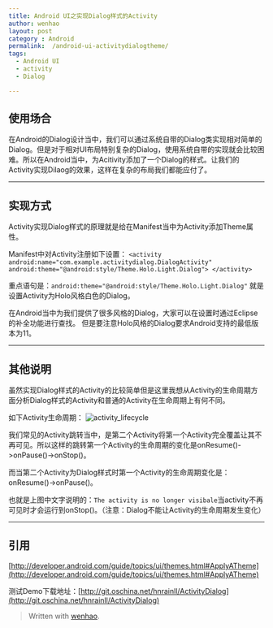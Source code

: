 ```yaml
---
title: Android UI之实现Dialog样式的Activity
author: wenhao
layout: post
category : Android
permalink:  /android-ui-activitydialogtheme/
tags: 
  - Android UI
  - activity
  - Dialog

---
```






使用场合
---
在Android的Dialog设计当中，我们可以通过系统自带的Dialog类实现相对简单的Dialog。但是对于相对UI布局特别复杂的Dialog，使用系统自带的实现就会比较困难。所以在Android当中，为Acitivity添加了一个Dialog的样式。让我们的Activity实现Dilaog的效果，这样在复杂的布局我们都能应付了。

<!--more-->
---
实现方式
---
Activity实现Dialog样式的原理就是给在Manifest当中为Activity添加Theme属性。

Manifest中对Activity注册如下设置：
    `<activity
        android:name="com.example.activitydialog.DialogActivity"
        android:theme="@android:style/Theme.Holo.Light.Dialog">
    </activity>`

重点语句是：`android:theme="@android:style/Theme.Holo.Light.Dialog"` 就是设置Activity为Holo风格白色的Dialog。

在Android当中为我们提供了很多风格的Dialog，大家可以在设置时通过Eclipse的补全功能进行查找。
但是要注意Holo风格的Dialog要求Android支持的最低版本为11。

---
其他说明
---
虽然实现Dialog样式的Activity的比较简单但是这里我想从Activity的生命周期方面分析Dialog样式的Activity和普通的Activity在生命周期上有何不同。

如下Activity生命周期：
![activity_lifecycle](http://developer.android.com/images/activity_lifecycle.png "activity_lifecycle")

我们常见的Activity跳转当中，是第二个Activity将第一个Activity完全覆盖让其不再可见。所以这样的跳转第一个Activity的生命周期的变化是onResume()->onPause()->onStop()。

而当第二个Activity为Dialog样式时第一个Activity的生命周期变化是：onResume()->onPause()。

也就是上图中文字说明的：`The activity is no longer visibale`当activity不再可见时才会运行到onStop()。（注意：Dialog不能让Activity的生命周期发生变化）

---
引用
---
[http://developer.android.com/guide/topics/ui/themes.html#ApplyATheme](http://developer.android.com/guide/topics/ui/themes.html#ApplyATheme)

测试Demo下载地址：[http://git.oschina.net/hnrainll/ActivityDialog](http://git.oschina.net/hnrainll/ActivityDialog)

> Written with [wenhao](http://hnrainll.cnblogs.com/).